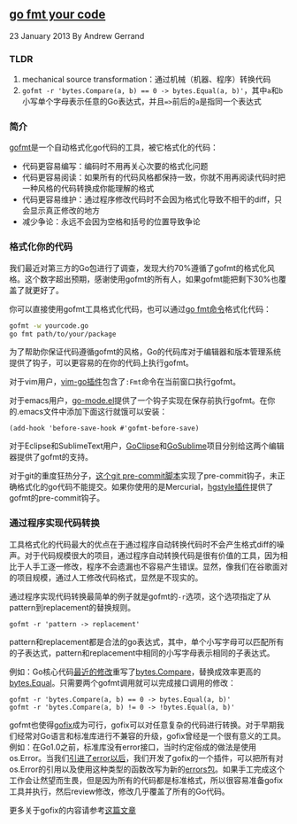 ## [go fmt your code](https://blog.golang.org/go-fmt-your-code)

23 January 2013 By Andrew Gerrand

### TLDR
1. mechanical source transformation：通过机械（机器、程序）转换代码
2. `gofmt -r 'bytes.Compare(a, b) == 0 -> bytes.Equal(a, b)'`，其中`a`和`b`小写单个字母表示任意的Go表达式，并且`=>`前后的`a`是指同一个表达式

### 简介
[gofmt](http://golang.org/cmd/gofmt/)是一个自动格式化go代码的工具，被它格式化的代码：

* 代码更容易编写：编码时不用再关心次要的格式化问题
* 代码更容易阅读：如果所有的代码风格都保持一致，你就不用再阅读代码时把一种风格的代码转换成你能理解的格式
* 代码更容易维护：通过程序修改代码时不会因为格式化导致不相干的diff，只会显示真正修改的地方
* 减少争论：永远不会因为空格和括号的位置导致争论

### 格式化你的代码
我们最近对第三方的Go包进行了调查，发现大约70%遵循了gofmt的格式化风格。这个数字超出预期，感谢使用gofmt的所有人，如果gofmt能把剩下30%也覆盖了就更好了。

你可以直接使用gofmt工具格式化代码，也可以通过[go fmt命令](http://golang.org/cmd/go/#hdr-Run_gofmt_on_package_sources)格式化代码：
```bash
gofmt -w yourcode.go
go fmt path/to/your/package
```

为了帮助你保证代码遵循gofmt的风格，Go的代码库对于编辑器和版本管理系统提供了钩子，可以更容易的在你的代码上执行gofmt。

对于vim用户，[vim-go插件](https://github.com/fatih/vim-go)包含了`:Fmt`命令在当前窗口执行gofmt。

对于emacs用户，[go-mode.el](https://github.com/dominikh/go-mode.el)提供了一个钩子实现在保存前执行gofmt。在你的.emacs文件中添加下面这行就饿可以安装：
```
(add-hook 'before-save-hook #'gofmt-before-save)
```

对于Eclipse和SublimeText用户，[GoClipse](https://github.com/GoClipse/goclipse)和[GoSublime](https://github.com/DisposaBoy/GoSublime)项目分别给这两个编辑器提供了gofmt的支持。

对于git的重度狂热分子，[这个git pre-commit脚本](http://tip.golang.org/misc/git/pre-commit)实现了pre-commit钩子，未正确格式化的go代码不能提交。如果你使用的是Mercurial，[hgstyle插件](https://bitbucket.org/fhs/hgstyle/overview)提供了gofmt的pre-commit钩子。

### 通过程序实现代码转换
工具格式化的代码最大的优点在于通过程序自动转换代码时不会产生格式diff的噪声。对于代码规模很大的项目，通过程序自动转换代码是很有价值的工具，因为相比于人手工逐一修改，程序不会遗漏也不容易产生错误。显然，像我们在谷歌面对的项目规模，通过人工修改代码格式，显然是不现实的。

通过程序实现代码转换最简单的例子就是gofmt的`-r`选项，这个选项指定了从pattern到replacement的替换规则。
```
gofmt -r 'pattern -> replacement'
```

pattern和replacement都是合法的go表达式，其中，单个小写字母可以匹配所有的子表达式，pattern和replacement中相同的小写字母表示相同的子表达式。

例如：Go核心代码[最近的修改](https://golang.org/cl/7038051)重写了[bytes.Compare](http://golang.org/pkg/bytes/#Compare)，替换成效率更高的[bytes.Equal](http://golang.org/pkg/bytes/#Equal)。只需要两个gofmt调用就可以完成接口调用的修改：
```
gofmt -r 'bytes.Compare(a, b) == 0 -> bytes.Equal(a, b)'
gofmt -r 'bytes.Compare(a, b) != 0 -> !bytes.Equal(a, b)'
```

gofmt也使得[gofix](http://golang.org/cmd/fix/)成为可行，gofix可以对任意复杂的代码进行转换。对于早期我们经常对Go语言和标准库进行不兼容的升级，gofix曾经是一个很有意义的工具。例如：在Go1.0之前，标准库没有error接口，当时约定俗成的做法是使用os.Error。当我们[引进了error以后](http://golang.org/doc/go1.html#errors)，我们开发了gofix的一个插件，可以把所有对os.Error的引用以及使用这种类型的函数改写为新的[errors包](http://golang.org/pkg/errors/)。如果手工完成这个工作会让然望而生畏，但是因为所有的代码都是标准格式，所以很容易准备gofix工具并执行，然后review修改，修改几乎覆盖了所有的Go代码。

更多关于gofix的内容请参考[这篇文章](https://blog.golang.org/introducing-gofix)